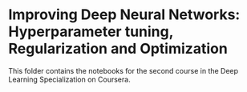 # Improving Deep Neural Networks: Hyperparameter tuning, Regularization and Optimization

This folder contains the notebooks for the second course in the Deep Learning Specialization on Coursera.
